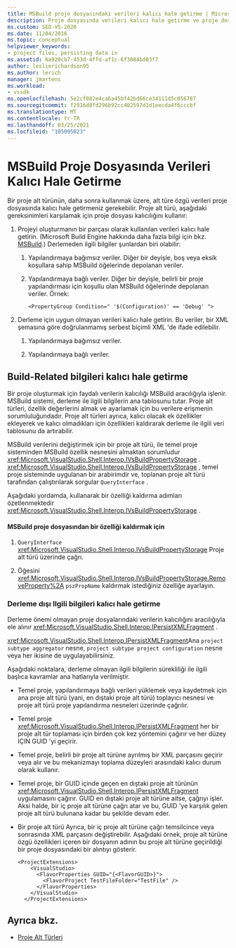 ```yaml
---
title: MSBuild proje dosyasındaki verileri kalıcı hale getirme | Microsoft Docs
description: Proje dosyasında verileri kalıcı hale getirme ve proje dosyası toplama düzeylerinde verileri sürdürmek için IPersistXMLFragment kullanma hakkında bilgi edinin.
ms.custom: SEO-VS-2020
ms.date: 11/04/2016
ms.topic: conceptual
helpviewer_keywords:
- project files, persisting data in
ms.assetid: 6a920cb7-453d-4ffd-af1c-6f3084bd03f7
author: leslierichardson95
ms.author: lerich
manager: jmartens
ms.workload:
- vssdk
ms.openlocfilehash: 5e2cf082e4ca6a45bf42bd66ce34111d5c056787
ms.sourcegitcommit: f2916d8fd296b92cc402597d1d1eecda4f6cccbf
ms.translationtype: MT
ms.contentlocale: tr-TR
ms.lasthandoff: 03/25/2021
ms.locfileid: "105095023"
---
```

# <a name="persisting-data-in-the-msbuild-project-file"></a>MSBuild Proje Dosyasında Verileri Kalıcı Hale Getirme
Bir proje alt türünün, daha sonra kullanmak üzere, alt türe özgü verileri proje dosyasında kalıcı hale getirmeniz gerekebilir. Proje alt türü, aşağıdaki gereksinimleri karşılamak için proje dosyası kalıcılığını kullanır:

1. Projeyi oluşturmanın bir parçası olarak kullanılan verileri kalıcı hale getirin. (Microsoft Build Engine hakkında daha fazla bilgi için bkz. [MSBuild](../../msbuild/msbuild.md).) Derlemeden ilgili bilgiler şunlardan biri olabilir:

    1. Yapılandırmaya bağımsız veriler. Diğer bir deyişle, boş veya eksik koşullara sahip MSBuild öğelerinde depolanan veriler.

    2. Yapılandırmaya bağlı veriler. Diğer bir deyişle, belirli bir proje yapılandırması için koşullu olan MSBuild öğelerinde depolanan veriler. Örnek:

        ```
        <PropertyGroup Condition=" '$(Configuration)' == 'Debug' ">
        ```

2. Derleme için uygun olmayan verileri kalıcı hale getirin. Bu veriler, bir XML şemasına göre doğrulanmamış serbest biçimli XML 'de ifade edilebilir.

    1. Yapılandırmaya bağımsız veriler.

    2. Yapılandırmaya bağlı veriler.

## <a name="persisting-build-related-information"></a>Build-Related bilgileri kalıcı hale getirme
 Bir proje oluşturmak için faydalı verilerin kalıcılığı MSBuild aracılığıyla işlenir. MSBuild sistemi, derleme ile ilgili bilgilerin ana tablosunu tutar. Proje alt türleri, özellik değerlerini almak ve ayarlamak için bu verilere erişmenin sorumluluğundadır. Proje alt türleri ayrıca, kalıcı olacak ek özellikler ekleyerek ve kalıcı olmadıkları için özellikleri kaldırarak derleme ile ilgili veri tablosunu da artırabilir.

 MSBuild verilerini değiştirmek için bir proje alt türü, ile temel proje sisteminden MSBuild özellik nesnesini almaktan sorumludur <xref:Microsoft.VisualStudio.Shell.Interop.IVsBuildPropertyStorage> . <xref:Microsoft.VisualStudio.Shell.Interop.IVsBuildPropertyStorage> , temel proje sisteminde uygulanan bir arabirimdir ve, toplanan proje alt türü tarafından çalıştırılarak sorgular `QueryInterface` .

 Aşağıdaki yordamda, kullanarak bir özelliği kaldırma adımları özetlenmektedir <xref:Microsoft.VisualStudio.Shell.Interop.IVsBuildPropertyStorage> .

#### <a name="to-remove-a-property-from-an-msbuild-project-file"></a>MSBuild proje dosyasından bir özelliği kaldırmak için

1. `QueryInterface` <xref:Microsoft.VisualStudio.Shell.Interop.IVsBuildPropertyStorage> Proje alt türü üzerinde çağrı.

2. Öğesini <xref:Microsoft.VisualStudio.Shell.Interop.IVsBuildPropertyStorage.RemoveProperty%2A> `pszPropName` kaldırmak istediğiniz özelliğe ayarlayın.

### <a name="persisting-non-build-related-information"></a>Derleme dışı Ilgili bilgileri kalıcı hale getirme
 Derleme önemi olmayan proje dosyalarındaki verilerin kalıcılığını aracılığıyla ele alınır <xref:Microsoft.VisualStudio.Shell.Interop.IPersistXMLFragment> .

 <xref:Microsoft.VisualStudio.Shell.Interop.IPersistXMLFragment>Ana `project subtype aggregator` nesne, `project subtype project configuration` nesne veya her ikisine de uygulayabilirsiniz.

 Aşağıdaki noktalara, derleme olmayan ilgili bilgilerin sürekliliği ile ilgili başlıca kavramlar ana hatlarıyla verilmiştir.

- Temel proje, yapılandırmaya bağlı verileri yüklemek veya kaydetmek için ana proje alt türü (yani, en dıştaki proje alt türü) toplayıcı nesnesi ve proje alt türü proje yapılandırma nesneleri üzerinde çağrılır.

- Temel proje <xref:Microsoft.VisualStudio.Shell.Interop.IPersistXMLFragment> her bir proje alt tür toplaması için birden çok kez yöntemini çağırır ve her düzey IÇIN GUID 'yi geçirir.

- Temel proje, belirli bir proje alt türüne ayrılmış bir XML parçasını geçirir veya alır ve bu mekanizmayı toplama düzeyleri arasındaki kalıcı durum olarak kullanır.

- Temel proje, bir GUID içinde geçen en dıştaki proje alt türünün <xref:Microsoft.VisualStudio.Shell.Interop.IPersistXMLFragment> uygulamasını çağırır. GUID en dıştaki proje alt türüne aitse, çağrıyı işler. Aksi halde, bir iç proje alt türüne çağrı atar ve bu, GUID 'ye karşılık gelen proje alt türü bulunana kadar bu şekilde devam eder.

- Bir proje alt türü Ayrıca, bir iç proje alt türüne çağrı temsilcince veya sonrasında XML parçasını değiştirebilir. Aşağıdaki örnek, proje alt türüne özgü özellikleri içeren bir dosyanın adının bu proje alt türüne geçirildiği bir proje dosyasındaki bir alıntıyı gösterir.

    ```
    <ProjectExtensions>
        <VisualStudio>
          <FlavorProperties GUID="{<FlavorGUID>}">
            <FlavorProject TestFileFolder="TestFile" />
          </FlavorProperties>
        </VisualStudio>
      </ProjectExtensions>
    ```

## <a name="see-also"></a>Ayrıca bkz.
- [Proje Alt Türleri](../../extensibility/internals/project-subtypes.md)
